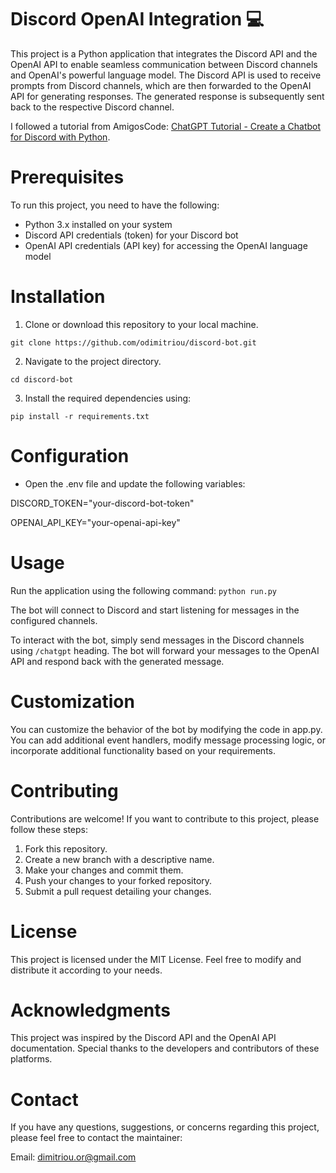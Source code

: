 # **Discord OpenAI Integration** 💻

This project is a Python application that integrates the Discord API and the OpenAI API to enable seamless communication between Discord channels and OpenAI's powerful language model. The Discord API is used to receive prompts from Discord channels, which are then forwarded to the OpenAI API for generating responses. The generated response is subsequently sent back to the respective Discord channel.

I followed a tutorial from AmigosCode:
[ChatGPT Tutorial - Create a Chatbot for Discord with Python](https://www.youtube.com/watch?v=wdgVv4UP08c&t=407s&ab_channel=Amigoscode).


# **Prerequisites**

To run this project, you need to have the following:

- Python 3.x installed on your system
- Discord API credentials (token) for your Discord bot
- OpenAI API credentials (API key) for accessing the OpenAI language model

# **Installation**

1. Clone or download this repository to your local machine.

  `git clone https://github.com/odimitriou/discord-bot.git`

2. Navigate to the project directory.

  `cd discord-bot`

3. Install the required dependencies using:

  `pip install -r requirements.txt`

# **Configuration**

- Open the .env file and update the following variables:

DISCORD_TOKEN="your-discord-bot-token"

OPENAI_API_KEY="your-openai-api-key"

# **Usage**
Run the application using the following command:
`python run.py`

The bot will connect to Discord and start listening for messages in the configured channels.

To interact with the bot, simply send messages in the Discord channels using `/chatgpt` heading. The bot will forward your messages to the OpenAI API and respond back with the generated message.

# **Customization**
You can customize the behavior of the bot by modifying the code in app.py. You can add additional event handlers, modify message processing logic, or incorporate additional functionality based on your requirements.

# **Contributing**
Contributions are welcome! If you want to contribute to this project, please follow these steps:

1. Fork this repository.
2. Create a new branch with a descriptive name.
3. Make your changes and commit them.
4. Push your changes to your forked repository.
5. Submit a pull request detailing your changes.

# **License**
This project is licensed under the MIT License. Feel free to modify and distribute it according to your needs.

# **Acknowledgments**
This project was inspired by the Discord API and the OpenAI API documentation. Special thanks to the developers and contributors of these platforms.

# **Contact**
If you have any questions, suggestions, or concerns regarding this project, please feel free to contact the maintainer:

Email: dimitriou.or@gmail.com
